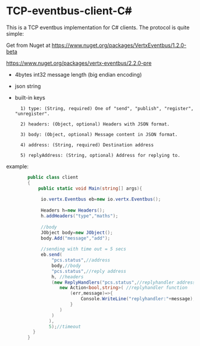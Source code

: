 # TCP-eventbus-client-C~~#~~

This is a TCP eventbus implementation for C# clients. The protocol is quite simple:

Get from Nuget at https://www.nuget.org/packages/VertxEventbus/1.2.0-beta

https://www.nuget.org/packages/vertx-eventbus/2.2.0-pre

* 4bytes int32 message length (big endian encoding)
* json string
* built-in keys
        
        1) type: (String, required) One of "send", "publish", "register", "unregister".
        
        2) headers: (Object, optional) Headers with JSON format.
        
        3) body: (Object, optional) Message content in JSON format.
        
        4) address: (String, required) Destination address
        
        5) replyAddress: (String, optional) Address for replying to.
        

example:

```cs
        public class client
        {
            public static void Main(string[] args){
             
             io.vertx.Eventbus eb=new io.vertx.Eventbus();
            
             Headers h=new Headers();
             h.addHeaders("type","maths");
             
             //body
             JObject body=new JObject();
             body.Add("message","add");
             
             //sending with time out = 5 secs
             eb.send(
                 "pcs.status",//address
                 body,//body
                 "pcs.status",//reply address
                 h, //headers
                 (new ReplyHandlers("pcs.status",//replyhandler address
                    new Action<bool,string>( //replyhandler function
                        (err,message)=>{
                            Console.WriteLine("replyhandler:"+message);
                        }
                    )
                 )
                ),
                5);//timeout
          }
        }
```

